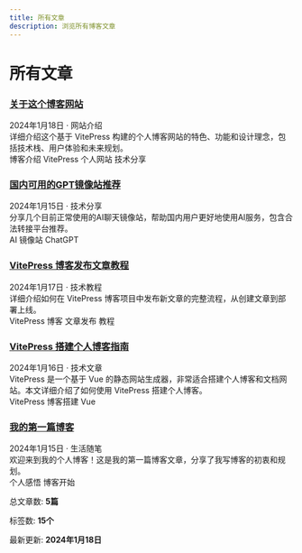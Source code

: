 ```yaml
---
title: 所有文章
description: 浏览所有博客文章
---
```


<div class="centered-content">

# 所有文章

<div class="geometric-decoration"></div>

<div class="posts-grid">

<article class="blog-card">
  <h3><a href="/My_Blog/posts/blog-introduction">关于这个博客网站</a></h3>
  <div class="meta">2024年1月18日 · 网站介绍</div>
  <div class="description">
    详细介绍这个基于 VitePress 构建的个人博客网站的特色、功能和设计理念，包括技术栈、用户体验和未来规划。
  </div>
  <div>
    <span class="tag">博客介绍</span>
    <span class="tag">VitePress</span>
    <span class="tag">个人网站</span>
    <span class="tag">技术分享</span>
  </div>
</article>

<article class="blog-card">
  <h3><a href="/My_Blog/posts/mirror-sites-guide">国内可用的GPT镜像站推荐</a></h3>
  <div class="meta">2024年1月15日 · 技术分享</div>
  <div class="description">
    分享几个目前正常使用的AI聊天镜像站，帮助国内用户更好地使用AI服务，包含合法转接平台推荐。
  </div>
  <div>
    <span class="tag">AI</span>
    <span class="tag">镜像站</span>
    <span class="tag">ChatGPT</span>
  </div>
</article>

<article class="blog-card">
  <h3><a href="/My_Blog/posts/backend-article-publishing-guide">VitePress 博客发布文章教程</a></h3>
  <div class="meta">2024年1月17日 · 技术教程</div>
  <div class="description">
    详细介绍如何在 VitePress 博客项目中发布新文章的完整流程，从创建文章到部署上线。
  </div>
  <div>
    <span class="tag">VitePress</span>
    <span class="tag">博客</span>
    <span class="tag">文章发布</span>
    <span class="tag">教程</span>
  </div>
</article>

<article class="blog-card">
  <h3><a href="/My_Blog/posts/vitepress-guide">VitePress 搭建个人博客指南</a></h3>
  <div class="meta">2024年1月16日 · 技术文章</div>
  <div class="description">
    VitePress 是一个基于 Vue 的静态网站生成器，非常适合搭建个人博客和文档网站。本文详细介绍了如何使用 VitePress 搭建个人博客。
  </div>
  <div>
    <span class="tag">VitePress</span>
    <span class="tag">博客搭建</span>
    <span class="tag">Vue</span>
  </div>
</article>

<article class="blog-card">
  <h3><a href="/My_Blog/posts/first-post">我的第一篇博客</a></h3>
  <div class="meta">2024年1月15日 · 生活随笔</div>
  <div class="description">
    欢迎来到我的个人博客！这是我的第一篇博客文章，分享了我写博客的初衷和规划。
  </div>
  <div>
    <span class="tag">个人感悟</span>
    <span class="tag">博客开始</span>
  </div>
</article>

</div>

<div class="divider"></div>

<div class="stats-section">
  <p>总文章数: <strong>5篇</strong></p>
  <p>标签数: <strong>15个</strong></p>
  <p>最新更新: <strong>2024年1月18日</strong></p>
</div>

</div>
